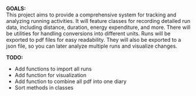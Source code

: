 **GOALS:**\
This project aims to provide a comprehensive system for tracking and analyzing running activities.
It will feature classes for recording detailed run data, including distance, duration, energy expenditure, and more.
There will be utilities for handling conversions into different units.
Runs will be exported to pdf files for easy readability.
They will also be exported to a json file, so you can later analyze multiple runs and visualize changes.

**TODO:**
- Add functions to import all runs
- Add function for visualization
- Add function to combine all pdf into one diary
- Sort methods in classes